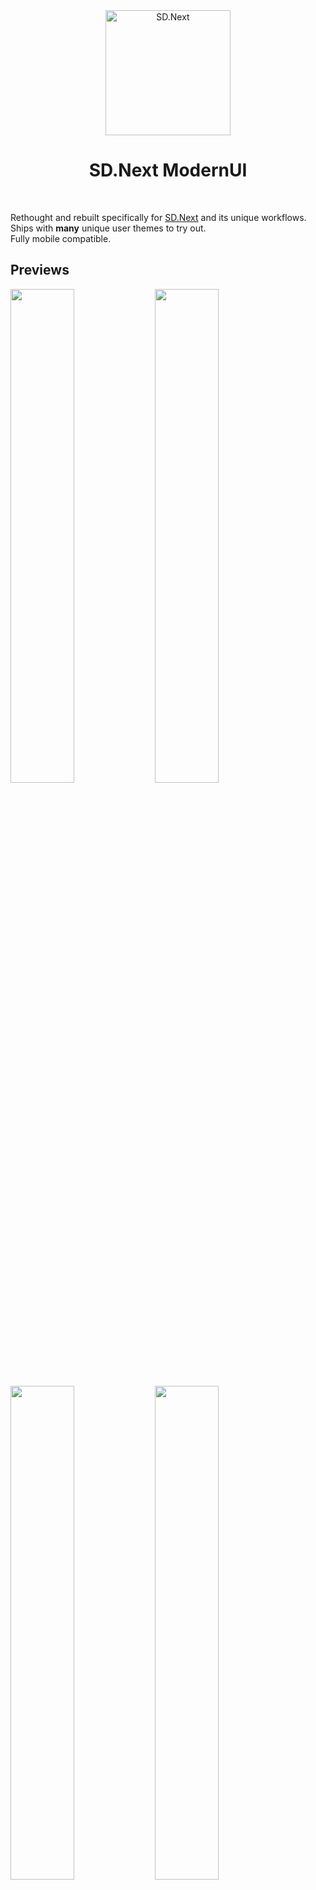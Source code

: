 <div align="center">

<img src="https://github.com/vladmandic/automatic/blob/dev/html/favicon.png" width=200 alt="SD.Next">

# SD.Next ModernUI

</br>

</div>

Rethought and rebuilt specifically for [SD.Next](https://github.com/vladmandic/automatic/) and its unique workflows.  
Ships with **many** unique user themes to try out.  
Fully mobile compatible.  

## Previews
<image src="https://github.com/BinaryQuantumSoul/sdnext-modernui/assets/19613657/faf06bf8-8ea7-49e5-9729-1f70e0686fef" width="45%"/>
<image src="https://github.com/BinaryQuantumSoul/sdnext-modernui/assets/19613657/7276c0e2-124c-4184-8e21-38a58ea48dad" width="45%"/>
<image src="https://github.com/BinaryQuantumSoul/sdnext-modernui/assets/19613657/e18673cf-b10a-49c7-8437-18fc5f2e42a1" width="45%"/>
<image src="https://github.com/BinaryQuantumSoul/sdnext-modernui/assets/19613657/9790b917-1f52-4d8e-8c2f-6a1d3630452c" width="45%"/>
<image src="https://github.com/BinaryQuantumSoul/sdnext-modernui/assets/19613657/855644c6-27a9-4aa7-9e6c-8c00fb51f2d0" width="45%"/>
<image src="https://github.com/BinaryQuantumSoul/sdnext-modernui/assets/19613657/51bfd6c3-fa33-45d4-8b7f-d844f091b0f8" width="45%"/>
<image src="https://github.com/BinaryQuantumSoul/sdnext-modernui/assets/19613657/ab2a0c0f-a9db-4ff5-97ef-1829b6a602d1" width="45%"/>
<image src="https://github.com/BinaryQuantumSoul/sdnext-modernui/assets/19613657/964da736-1153-47a1-a0f3-8e46bc1f5df0" width="45%"/>
<image src="https://github.com/BinaryQuantumSoul/sdnext-modernui/assets/19613657/0569cfc0-56ef-45aa-a978-cc763289b2e6" width="45%"/>
<image src="https://github.com/BinaryQuantumSoul/sdnext-modernui/assets/19613657/7a305fac-e55b-48ee-8192-68526fa6cfc4" width="45%"/>
<image src="https://github.com/BinaryQuantumSoul/sdnext-modernui/assets/19613657/b5e94e53-c727-4bc6-93c7-1c7b22cd6e2d" width="45%"/>
<image src="https://github.com/BinaryQuantumSoul/sdnext-modernui/assets/19613657/fb75cffd-e6ca-4818-a8a1-f9b644209994" width="45%"/>

## Credits
- This project is a complete refactor of **Anapnoe**'s original work - Many thanks to him  
  [Anapnoe (2023) Stable Diffusion Web UI-UX](https://github.com/anapnoe/stable-diffusion-webui-ux)  
- Thanks to **illu_Zn** for his precious advices x)
- Theme designers: 
Aptronymous, BrknSoul, Eoan, IlluZn, QuantumSoul, Vladmandic, you?
